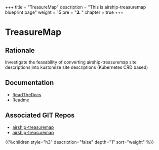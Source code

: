 +++
title = "TreasureMap"
description = "This is airship-treasuremap blueprint page"
weight = 15
pre = "<b>3. </b>"
chapter = true
+++

# TreasureMap

## Rationale

Investigate the feasability of converting airship-treasuremap site descriptions
into kustomize site descriptions (Kubernetes CRD based)

## Documentation

- [ReadTheDocs](https://airshipit.readthedocs.io/projects/treasuremap/en/latest/)
- [Readme](https://github.com/keleustes/airship-treasuremap/blob/master/README.md)

## Associated GIT Repos

- [airship-treasuremap](https://github.com/keleustes/airship-treasuremap)
- [airship-treasuremap](https://github.com/airshipit/treasuremap)

<!--more-->

{{%children style="h3" description="false" depth="1" sort="weight" %}}
